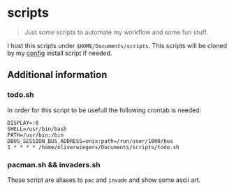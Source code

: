 # scripts

> Just some scripts to automate my workflow and some fun stuff.

I host this scripts under `$HOME/Documents/scripts`. This scripts will be
cloned by my [config](https://github.com/oliverwiegers/dotfiles) install script 
if needed.
 
## Additional information

### todo.sh

In order for this script to be usefull the following crontab is needed:

```
DISPLAY=:0
SHELL=/usr/bin/bash
PATH=/usr/bin:/bin
DBUS_SESSION_BUS_ADDRESS=unix:path=/run/user/1000/bus
1 * * * * /home/oliverwiegers/Documents/scripts/todo.sh
```

### pacman.sh && invaders.sh

These script are aliases to `pac` and `invade` and show some ascii art.
